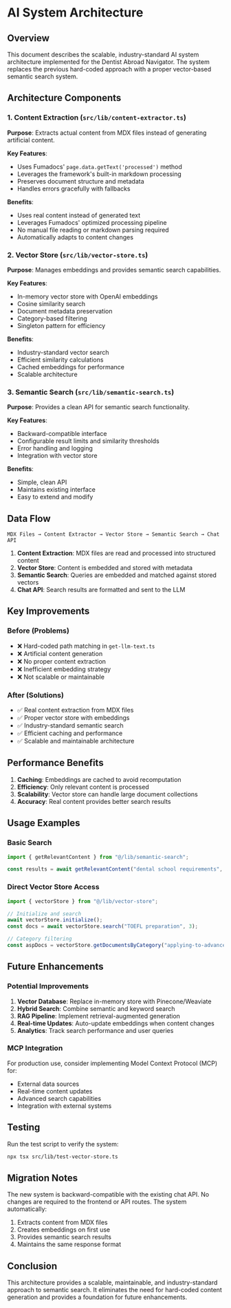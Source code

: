 # AI System Architecture

## Overview

This document describes the scalable, industry-standard AI system architecture implemented for the Dentist Abroad Navigator. The system replaces the previous hard-coded approach with a proper vector-based semantic search system.

## Architecture Components

### 1. Content Extraction (`src/lib/content-extractor.ts`)

**Purpose**: Extracts actual content from MDX files instead of generating artificial content.

**Key Features**:

- Uses Fumadocs' `page.data.getText('processed')` method
- Leverages the framework's built-in markdown processing
- Preserves document structure and metadata
- Handles errors gracefully with fallbacks

**Benefits**:

- Uses real content instead of generated text
- Leverages Fumadocs' optimized processing pipeline
- No manual file reading or markdown parsing required
- Automatically adapts to content changes

### 2. Vector Store (`src/lib/vector-store.ts`)

**Purpose**: Manages embeddings and provides semantic search capabilities.

**Key Features**:

- In-memory vector store with OpenAI embeddings
- Cosine similarity search
- Document metadata preservation
- Category-based filtering
- Singleton pattern for efficiency

**Benefits**:

- Industry-standard vector search
- Efficient similarity calculations
- Cached embeddings for performance
- Scalable architecture

### 3. Semantic Search (`src/lib/semantic-search.ts`)

**Purpose**: Provides a clean API for semantic search functionality.

**Key Features**:

- Backward-compatible interface
- Configurable result limits and similarity thresholds
- Error handling and logging
- Integration with vector store

**Benefits**:

- Simple, clean API
- Maintains existing interface
- Easy to extend and modify

## Data Flow

```
MDX Files → Content Extractor → Vector Store → Semantic Search → Chat API
```

1. **Content Extraction**: MDX files are read and processed into structured content
2. **Vector Store**: Content is embedded and stored with metadata
3. **Semantic Search**: Queries are embedded and matched against stored vectors
4. **Chat API**: Search results are formatted and sent to the LLM

## Key Improvements

### Before (Problems)

- ❌ Hard-coded path matching in `get-llm-text.ts`
- ❌ Artificial content generation
- ❌ No proper content extraction
- ❌ Inefficient embedding strategy
- ❌ Not scalable or maintainable

### After (Solutions)

- ✅ Real content extraction from MDX files
- ✅ Proper vector store with embeddings
- ✅ Industry-standard semantic search
- ✅ Efficient caching and performance
- ✅ Scalable and maintainable architecture

## Performance Benefits

1. **Caching**: Embeddings are cached to avoid recomputation
2. **Efficiency**: Only relevant content is processed
3. **Scalability**: Vector store can handle large document collections
4. **Accuracy**: Real content provides better search results

## Usage Examples

### Basic Search

```typescript
import { getRelevantContent } from "@/lib/semantic-search";

const results = await getRelevantContent("dental school requirements", 5);
```

### Direct Vector Store Access

```typescript
import { vectorStore } from "@/lib/vector-store";

// Initialize and search
await vectorStore.initialize();
const docs = await vectorStore.search("TOEFL preparation", 3);

// Category filtering
const aspDocs = vectorStore.getDocumentsByCategory("applying-to-advanced-standing");
```

## Future Enhancements

### Potential Improvements

1. **Vector Database**: Replace in-memory store with Pinecone/Weaviate
2. **Hybrid Search**: Combine semantic and keyword search
3. **RAG Pipeline**: Implement retrieval-augmented generation
4. **Real-time Updates**: Auto-update embeddings when content changes
5. **Analytics**: Track search performance and user queries

### MCP Integration

For production use, consider implementing Model Context Protocol (MCP) for:

- External data sources
- Real-time content updates
- Advanced search capabilities
- Integration with external systems

## Testing

Run the test script to verify the system:

```bash
npx tsx src/lib/test-vector-store.ts
```

## Migration Notes

The new system is backward-compatible with the existing chat API. No changes are required to the frontend or API routes. The system automatically:

1. Extracts content from MDX files
2. Creates embeddings on first use
3. Provides semantic search results
4. Maintains the same response format

## Conclusion

This architecture provides a scalable, maintainable, and industry-standard approach to semantic search. It eliminates the need for hard-coded content generation and provides a foundation for future enhancements.
